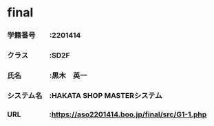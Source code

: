 # final

### 学籍番号&emsp;&emsp;:2201414
### クラス&emsp;&emsp;&emsp;:SD2F
### 氏名&emsp;&emsp;&emsp;&emsp;:黒木　英一
### システム名&emsp;:HAKATA SHOP MASTERシステム
### URL&emsp;&emsp;&emsp;&emsp;:https://aso2201414.boo.jp/final/src/G1-1.php
